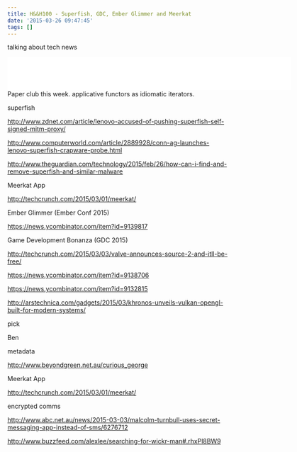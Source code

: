 ```yaml
---
title: H&&H100 - Superfish, GDC, Ember Glimmer and Meerkat
date: '2015-03-26 09:47:45'
tags: []
---
```


talking about tech news

<!--more-->

<iframe style="border: none" src="//html5-player.libsyn.com/embed/episode/id/3450281/height/75/width/640/theme/standard/direction/no/autoplay/no/autonext/no/thumbnail/no/preload/no/no_addthis/no/" height="75" width="640" scrolling="no"  allowfullscreen webkitallowfullscreen mozallowfullscreen oallowfullscreen msallowfullscreen></iframe>
Paper club this week. applicative functors as idiomatic iterators.

superfish

<a href="http://www.zdnet.com/article/lenovo-accused-of-pushing-superfish-self-signed-mitm-proxy/">http://www.zdnet.com/article/lenovo-accused-of-pushing-superfish-self-signed-mitm-proxy/</a>

<a href="http://www.computerworld.com/article/2889928/conn-ag-launches-lenovo-superfish-crapware-probe.html">http://www.computerworld.com/article/2889928/conn-ag-launches-lenovo-superfish-crapware-probe.html</a>

<a href="http://www.theguardian.com/technology/2015/feb/26/how-can-i-find-and-remove-superfish-and-similar-malware">http://www.theguardian.com/technology/2015/feb/26/how-can-i-find-and-remove-superfish-and-similar-malware</a>

Meerkat App

<a href="http://techcrunch.com/2015/03/01/meerkat/">http://techcrunch.com/2015/03/01/meerkat/</a>

Ember Glimmer (Ember Conf 2015)

<a href="https://news.ycombinator.com/item?id=9139817">https://news.ycombinator.com/item?id=9139817</a>

Game Development Bonanza (GDC 2015)

<a href="http://techcrunch.com/2015/03/03/valve-announces-source-2-and-itll-be-free/">http://techcrunch.com/2015/03/03/valve-announces-source-2-and-itll-be-free/</a>

<a href="https://news.ycombinator.com/item?id=9138706">https://news.ycombinator.com/item?id=9138706</a>

<a href="https://news.ycombinator.com/item?id=9132815">https://news.ycombinator.com/item?id=9132815</a>

<a href="http://arstechnica.com/gadgets/2015/03/khronos-unveils-vulkan-opengl-built-for-modern-systems/">http://arstechnica.com/gadgets/2015/03/khronos-unveils-vulkan-opengl-built-for-modern-systems/</a>

pick

Ben

metadata

<a href="http://www.beyondgreen.net.au/curious_george">http://www.beyondgreen.net.au/curious_george</a>

Meerkat App

<a href="http://techcrunch.com/2015/03/01/meerkat/">http://techcrunch.com/2015/03/01/meerkat/</a>

encrypted comms

<a href="http://www.abc.net.au/news/2015-03-03/malcolm-turnbull-uses-secret-messaging-app-instead-of-sms/6276712">http://www.abc.net.au/news/2015-03-03/malcolm-turnbull-uses-secret-messaging-app-instead-of-sms/6276712</a>

<a href="http://www.buzzfeed.com/alexlee/searching-for-wickr-man#.rhxPl8BW9">http://www.buzzfeed.com/alexlee/searching-for-wickr-man#.rhxPl8BW9</a>

&nbsp;
